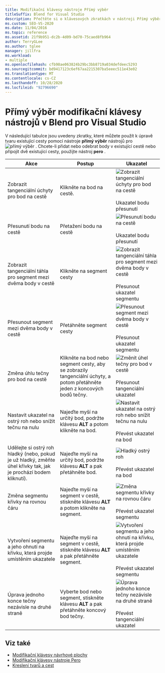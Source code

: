```yaml
---
title: Modifikační klávesy nástroje Přímý výběr
titleSuffix: Blend for Visual Studio
description: Přečtěte si o klávesových zkratkách v nástroji Přímý výběr v Blend pro Visual Studio, které můžete použít k úpravě tvaru existující cesty.
ms.custom: SEO-VS-2020
ms.date: 11/04/2016
ms.topic: reference
ms.assetid: 21f9b951-dc2b-4d09-bd70-75caed8fb964
author: TerryGLee
ms.author: tglee
manager: jillfra
ms.workload:
- multiple
ms.openlocfilehash: cfb98ae063824b29bc3bb8719a034defdeec5293
ms.sourcegitcommit: bd9417123c6ef67aa2215307ba5eeec511e43e02
ms.translationtype: MT
ms.contentlocale: cs-CZ
ms.lasthandoff: 10/28/2020
ms.locfileid: "92796690"
---
```

# <a name="direct-selection-tool-modifier-keys-in-blend-for-visual-studio"></a>Přímý výběr modifikační klávesy nástrojů v Blend pro Visual Studio

V následující tabulce jsou uvedeny zkratky, které můžete použít k úpravě tvaru existující cesty pomocí nástroje **přímý výběr** nástrojů pro ![ přímý výběr ](../designers/media/6dd6571f-c116-451d-8dd2-1f88b8406362.png) . Chcete-li přidat nebo odebrat body v existující cestě nebo připojit dvě existující cesty, použijte nástroj **pero** .

|Akce|Postup|Ukazatel|
| - |-------------|-------------|
|Zobrazit tangenciální úchyty pro bod na cestě|Klikněte na bod na cestě.|![Zobrazit tangenciální úchyty pro bod na cestě](../designers/media/cfcc5f41-a666-4524-a958-50b9051130ca.png)<br /><br /> Ukazatel bodu přesunutí|
|Přesunutí bodu na cestě|Přetažení bodu na cestě|![Přesunutí bodu na cestě](../designers/media/cfcc5f41-a666-4524-a958-50b9051130ca.png)<br /><br /> Ukazatel bodu přesunutí|
|Zobrazit tangenciální táhla pro segment mezi dvěma body v cestě|Klikněte na segment cesty|![Zobrazit tangenciální táhla pro segment mezi dvěma body v cestě](../designers/media/2ace930f-98fa-410b-92cf-7a4b88503ee7.png)<br /><br /> Přesunout ukazatel segmentu|
|Přesunout segment mezi dvěma body v cestě|Přetáhněte segment cesty|![Přesunout segment mezi dvěma body v cestě](../designers/media/2ace930f-98fa-410b-92cf-7a4b88503ee7.png)<br /><br /> Přesunout ukazatel segmentu|
|Změna úhlu tečny pro bod na cestě|Klikněte na bod nebo segment cesty, aby se zobrazily tangenciální úchyty, a potom přetáhněte jeden z koncových bodů tečny.|![Změnit úhel tečny pro bod v cestě](../designers/media/beb1a907-1e50-450c-aab3-4d7026f5e426.png)<br /><br /> Přesunout tangenciální ukazatel|
|Nastavit ukazatel na ostrý roh nebo snížit tečnu na nulu|Najeďte myší na určitý bod, podržte klávesu **ALT** a potom klikněte na bod.|![Nastavit ukazatel na ostrý roh nebo snížit tečnu na nulu](../designers/media/21197b10-aba4-4a9d-8145-647d0ba8e518.png)<br /><br /> Převést ukazatel na bod|
|Udělejte si ostrý roh hladký (nebo, pokud je už hladký, změňte úhel křivky tak, jak je prochází bodem kliknutí).|Najeďte myší na určitý bod, podržte klávesu **ALT** a pak přetáhněte bod.|![Hladký ostrý roh](../designers/media/21197b10-aba4-4a9d-8145-647d0ba8e518.png)<br /><br /> Převést ukazatel na bod|
|Změna segmentu křivky na rovnou čáru|Najeďte myší na segment v cestě, stiskněte klávesu **ALT** a potom klikněte na segment.|![Změna segmentu křivky na rovnou čáru](../designers/media/975a855a-8536-441f-97ed-2f1496e416bf.png)<br /><br /> Převést ukazatel segmentu|
|Vytvoření segmentu a jeho ohnutí na křivku, která projde umístěním ukazatele|Najeďte myší na segment v cestě, stiskněte klávesu **ALT** a pak přetáhněte segment.|![Vytvoření segmentu a jeho ohnutí na křivku, která projde umístěním ukazatele](../designers/media/975a855a-8536-441f-97ed-2f1496e416bf.png)<br /><br /> Převést ukazatel segmentu|
|Úprava jednoho konce tečny nezávisle na druhé straně|Vyberte bod nebo segment, stiskněte klávesu **ALT** a pak přetáhněte koncový bod tečny.|![Úprava jednoho konce tečny nezávisle na druhé straně](../designers/media/923951da-4081-4f8b-bebc-0f1f64d87504.png)<br /><br /> Převést tangenciální ukazatel|

## <a name="see-also"></a>Viz také

- [Modifikační klávesy návrhové plochy](../xaml-tools/artboard-modifier-keys-in-blend.md)
- [Modifikační klávesy nástroje Pero](../xaml-tools/pen-tool-modifier-keys-in-blend.md)
- [Kreslení tvarů a cest](../xaml-tools/draw-shapes-and-paths.md)
